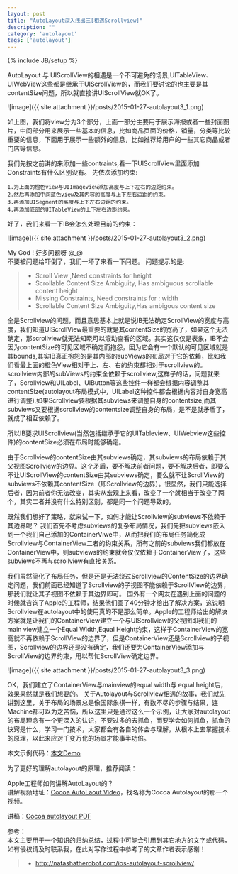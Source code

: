 ```yaml
---
layout: post
title: "AutoLayout深入浅出三[相遇Scrollview]"
description: ""
category: 'autolayout'
tags: ['autolayout']
---
```

{% include JB/setup %}

AutoLayout 与 UIScrollView的相遇是一个不可避免的场景,UITableView、UIWebView这些都是继承于UIScrollView的，而我们要讨论的也主要是其contentSize问题，所以就直接讲UIScrollView就OK了。

<!--more-->

![image]({{ site.attachment }}/posts/2015-01-27-autolayout3_1.png)

如上图，我们将view分为3个部分，上面一部分主要用于展示海报或者一些封面图片，中间部分用来展示一些基本的信息，比如商品页面的价格，销量，分类等比较重要的信息，下面用于展示一些额外的信息，比如推荐给用户的一些其它商品或者门店等信息。

我们先按之前讲的来添加一些contraints,看一下UIScrollView里面添加Constraints有什么区别没有。
先依次添加约束:  

	1.为上面的橙色view与UIImageview添加高度与上下左右的边距约束。
	2.然后再添加中间蓝色view及其内容的高度与上下左右边距的约束。
	3.再添加UISegment的高度与上下左右边距的约束。
	4.再添加底部的UITableView的上下左右边距约束。
	
好了，我们来看一下IB会怎么处理目前的约束：  

![image]({{ site.attachment }}/posts/2015-01-27-autolayout3_2.png)

My God ! 好多问题呀 @_@  
不要被问题给吓倒了，我们一坏了来看一下问题。
问题提示的是:  

>* Scroll View ,Need constraints for height   
>* Scrollable Content Size Ambiguity, Has ambiguous scrollable content height  
>* Missing Constraints, Need constraints for : width  
>* Scrollable Content Size Ambiguity,Has ambigous content size  

全是Scrollview的问题，而且意思基本上就是说IB无法确定ScrollView的宽度与高度，我们知道UIScrollView最重要的就是其contentSize的宽高了，如果这个无法确定，那scrollview就无法知晓可以滚动查看的区域。其实这仅仅是表象，IB不会因为contentSize的可见区域不确定而抱怨，因为它会有一个默认的可见区域就是其bounds,其实IB真正抱怨的是其内部的subViews的布局对于它的依赖，比如我们看最上面的橙色View相对于上、左、右的约束都相对于scrollview的。scrollview内部的subViews的约束全依赖于scrollview,这样子的话，问题就来了，Scrollview和UILabel、UIButton等这些控件一样都会根据内容调整其contentSize(autolayout布局模式中，UILabel这种控件都会根据内容对自身宽高进行调整),如果Scrollview要根据其subviews来调整自身的contentsize,而其subviews又要根据scrollview的contentsize调整自身的布局，是不是就矛盾了，就成了相互依赖了。

所以IB要求UIScrollview(当然包括继承于它的UITableview、UIWebview这些控件)的contentSize必须在布局时能够确定。

由于Scrollview的contentSize由其subviews确定，其subviews的布局依赖于其父视图Scrollview的边界。这个矛盾，要不解决前者问题，要不解决后者，即要么不让UIScrollView的contentSize由其subviews确定，要么就不让ScrollView的subviews不依赖其contentSize（即Scrollview的边界）。很显然，我们只能选择后者，因为前者你无法改变，其实从宏观上来看，改变了一个就相当于改变了两个，其实二者并没有什么特别区别，都是同一个问题导致的。

既然我们想好了策略，就来试一下，如何才能让Scrollview的subviews不依赖于其边界呢？
我们首先不考虑subviews的复杂布局情况，我们先把subviews嵌入到一个我们自己添加的ContainerViwe中，从而把我们的布局任务简化成Scrollview与ContainerView二者的约束关系，所有之前的subviews我们都放在ContainerView中，则subviews的约束就会仅仅依赖于ContainerView了，这些subviews不再与scrollview有直接关系。

我们虽然简化了布局任务，但是还是无法绕过Scrollview的ContentSize的边界确定问题，我们前面已经知道了Scrollview的子视图不能依赖于ScrollView的边界，那我们就让其子视图不依赖于其边界即可。
国外有一个网友在遇到上面的问题的时候就咨询了Apple的工程师，结果他们画了40分钟才给出了解决方案，这说明Scrollview在autolayout中的使用真的不是那么简单。Apple的工程师给出的解决方案就是让我们的ContainerView建立一个与UIScrollview的父视图即我们的main view建立一个Equal Width,Equal Height约束，这样子ContainerView的宽高就不再依赖于ScrollView的边界了，但是ContainerView还是Scrollview的子视图，Scrollview的边界还是没有确定，我们还要为ContainerView添加与ScrollView的边界约束，用以帮忙ScrollView确定边界。

![image]({{ site.attachment }}/posts/2015-01-27-autolayout3_3.png)

OK，我们建立了ContainerView与mainview的equal width与 equal height后，效果果然就是我们想要的。
关于Autolayout与Scrollview相遇的故事，我们就先讲到这里，关于布局的场景总是像国际象棋一样，有数不尽的步骤与结果，连Machine都可以为之苦恼，所以这里只是通过这么一个示例，让大家对autolayout的布局理念有一个更深入的认识，不要过多的去抓鱼，而要学会如何抓鱼，抓鱼的诀窍是什么，学习一门技术，大家都会有各自的体会与理解，从根本上去掌握技术的原理，以此来应对千变万化的场景才能事半功倍。

本文示例代码：[本文Demo](https://github.com/GrayLuo/ScrollViewAutoLayoutTest.git)

为了更好的理解autolayout的原理，推荐阅读：

Apple工程师如何讲解AutoLayout的？  
讲解视频地址：[Cocoa AutoLaout Video](https://developer.apple.com/videos/wwdc/2011/)，找名称为Cocoa Autolayout的那一个视频。

讲稿：[Cocoa autolayout PDF](https://developer.apple.com/devcenter/download.action?path=/wwdc_2011/adc_on_itunes__wwdc11_sessions__pdf/103_cocoa_autolayout.pdf)

参考：  
本文主要用于一个知识的归纳总结，过程中可能会引用到其它地方的文字或代码，如有侵权请及时联系我，在此对写作过程中参考了的文章作者表示感谢！ 

> * http://natashatherobot.com/ios-autolayout-scrollview/
